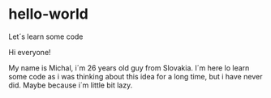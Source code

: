 # hello-world
Let´s learn some code

Hi everyone!

My name is Michal, i´m 26 years old guy from Slovakia. I´m here lo learn some code as i was thinking about this idea for a long time, but i have never did. Maybe because i´m little bit lazy.
